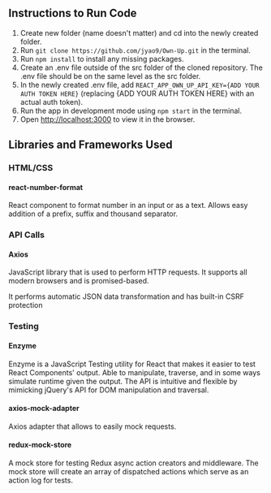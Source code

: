 ## Instructions to Run Code

1. Create new folder (name doesn't matter) and cd into the newly created folder.
2. Run `git clone https://github.com/jyao9/Own-Up.git` in the terminal.
3. Run `npm install` to install any missing packages.
4. Create an .env file outside of the src folder of the cloned repository. The .env file should be on the same level as the src folder.
5. In the newly created .env file, add `REACT_APP_OWN_UP_API_KEY={ADD YOUR AUTH TOKEN HERE}` (replacing {ADD YOUR AUTH TOKEN HERE} with an actual auth token).
6. Run the app in development mode using `npm start` in the terminal.
7. Open [http://localhost:3000](http://localhost:3000) to view it in the browser.

## Libraries and Frameworks Used

### HTML/CSS

#### react-number-format

React component to format number in an input or as a text. Allows easy addition of a prefix, suffix and thousand separator.

### API Calls

#### Axios

JavaScript library that is used to perform HTTP requests. It supports all modern browsers and is promised-based.

It performs automatic JSON data transformation and has built-in CSRF protection

### Testing

#### Enzyme

Enzyme is a JavaScript Testing utility for React that makes it easier to test React Components' output. Able to manipulate, traverse, and in some ways simulate runtime given the output. The API is intuitive and flexible by mimicking jQuery's API for DOM manipulation and traversal.

#### axios-mock-adapter

Axios adapter that allows to easily mock requests.

#### redux-mock-store

A mock store for testing Redux async action creators and middleware. The mock store will create an array of dispatched actions which serve as an action log for tests.
